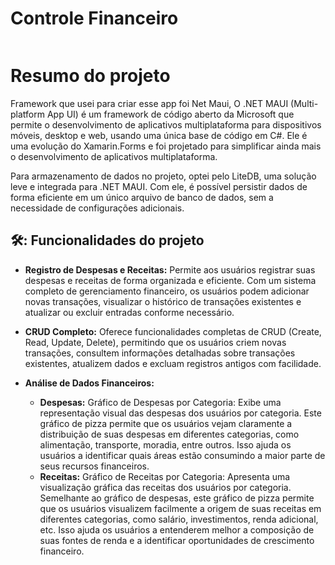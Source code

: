 # Controle Financeiro

<p align="center">
<img loading="lazy" src=""/>
</p>
<h1>Resumo do projeto</h1>
<p>Framework que usei para criar esse app foi Net Maui, O .NET MAUI (Multi-platform App UI) é um framework de código aberto da Microsoft que permite o desenvolvimento de aplicativos multiplataforma para dispositivos móveis, desktop e web, usando uma única base de código em C#. Ele é uma evolução do Xamarin.Forms e foi projetado para simplificar ainda mais o desenvolvimento de aplicativos multiplataforma. </p>

<p>Para armazenamento de dados no projeto, optei pelo LiteDB, uma solução leve e integrada para .NET MAUI. Com ele, é possível persistir dados de forma eficiente em um único arquivo de banco de dados, sem a necessidade de configurações adicionais.</p>
<h2>🛠️: Funcionalidades do projeto</h2> 

- **Registro de Despesas e Receitas:** Permite aos usuários registrar suas despesas e receitas de forma organizada e eficiente. Com um sistema completo de gerenciamento financeiro, os usuários podem adicionar novas transações, visualizar o histórico de transações existentes e atualizar ou excluir entradas conforme necessário.

- **CRUD Completo:** Oferece funcionalidades completas de CRUD (Create, Read, Update, Delete), permitindo que os usuários criem novas transações, consultem informações detalhadas sobre transações existentes, atualizem dados e excluam registros antigos com facilidade.

- **Análise de Dados Financeiros:**
  - **Despesas:** Gráfico de Despesas por Categoria: Exibe uma representação visual das despesas dos usuários por categoria. Este gráfico de pizza permite que os usuários vejam claramente a distribuição de suas despesas em diferentes categorias, como alimentação, transporte, moradia, entre outros. Isso ajuda os usuários a identificar quais áreas estão consumindo a maior parte de seus recursos financeiros.
  - **Receitas:** Gráfico de Receitas por Categoria: Apresenta uma visualização gráfica das receitas dos usuários por categoria. Semelhante ao gráfico de despesas, este gráfico de pizza permite que os usuários visualizem facilmente a origem de suas receitas em diferentes categorias, como salário, investimentos, renda adicional, etc. Isso ajuda os usuários a entenderem melhor a composição de suas fontes de renda e a identificar oportunidades de crescimento financeiro.

